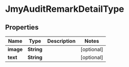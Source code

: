 

# JmyAuditRemarkDetailType


## Properties

Name | Type | Description | Notes
------------ | ------------- | ------------- | -------------
**image** | **String** |  |  [optional]
**text** | **String** |  |  [optional]



